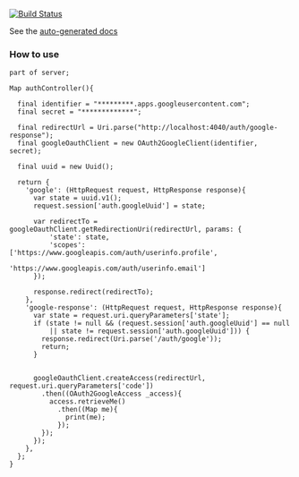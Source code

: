 [![Build Status](https://drone.io/github.com/christophehurpeau/dart-simple_oauth2_server/status.png)](https://drone.io/github.com/christophehurpeau/dart-simple_oauth2_server/latest)

See the [auto-generated docs](http://christophehurpeau.github.io/dart-simple_oauth2_server/docs/oauth2.html)

### How to use

```
part of server;

Map authController(){
  
  final identifier = "*********.apps.googleusercontent.com";
  final secret = "*************";
  
  final redirectUrl = Uri.parse("http://localhost:4040/auth/google-response");
  final googleOauthClient = new OAuth2GoogleClient(identifier, secret);
  
  final uuid = new Uuid();
  
  return {
    'google': (HttpRequest request, HttpResponse response){
      var state = uuid.v1();
      request.session['auth.googleUuid'] = state;
      
      var redirectTo = googleOauthClient.getRedirectionUri(redirectUrl, params: {
          'state': state,
          'scopes': ['https://www.googleapis.com/auth/userinfo.profile',
                          'https://www.googleapis.com/auth/userinfo.email']
      });
      
      response.redirect(redirectTo);
    },
    'google-response': (HttpRequest request, HttpResponse response){
      var state = request.uri.queryParameters['state'];
      if (state != null && (request.session['auth.googleUuid'] == null 
          || state != request.session['auth.googleUuid'])) {
        response.redirect(Uri.parse('/auth/google'));
        return;
      }
      
      
      googleOauthClient.createAccess(redirectUrl, request.uri.queryParameters['code'])
        .then((OAuth2GoogleAccess _access){
          access.retrieveMe()
            .then((Map me){
              print(me);
            });
        });
      });
    },
  };
}
```